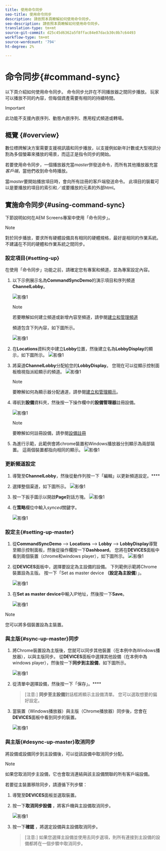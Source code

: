 ```yaml
---
title: 使用命令同步
seo-title: 使用命令同步
description: 請依照本頁瞭解如何使用命令同步。
seo-description: 請依照本頁瞭解如何使用命令同步。
translation-type: tm+mt
source-git-commit: d25c45d6362a5f8ffac84e07dacb30c0b7c64493
workflow-type: tm+mt
source-wordcount: '794'
ht-degree: 2%

---
```



# 命令同步{#command-sync}

以下頁介紹如何使用命令同步。 命令同步允許在不同播放器之間同步播放。 玩家可以播放不同的內容，但每個資產需要有相同的持續時間。

>[!IMPORTANT]
>
>此功能不支援內嵌序列、動態內嵌序列、應用程式頻道或轉場。

## 概覽 {#overview}

數位標牌解決方案需要支援視訊牆和同步播放，以支援例如新年計數或大型視訊分割為多個螢幕來播放的場景，而這正是指令同步的開始。

若要使用命令同步，一個播放器充當&#x200B;*master*&#x200B;併發送命令，而所有其他播放器充當&#x200B;*客戶端*，當他們收到命令時播放。

當&#x200B;*master*&#x200B;要開始播放項目時，會向所有註冊的客戶端發送命令。 此項目的裝載可以是要播放的項目的索引和／或要播放的元素的外部html。

## 實施命令同步{#using-command-sync}

下節說明如何在AEM Screens專案中使用「命令同步」。

>[!NOTE]
>
>對於同步播放，要求所有硬體設備具有相同的硬體規格，最好是相同的作業系統。 不建議在不同的硬體和作業系統之間同步。

### 設定項目{#setting-up}

在使用「命令同步」功能之前，請確定您有專案和頻道，並為專案設定內容。

1. 以下示例展示名為&#x200B;**CommandSyncDemo**&#x200B;的演示項目和序列頻道&#x200B;**ChannelLobby**。

   ![影像1](assets/command-sync/command-sync1-1.png)

   >[!NOTE]
   >
   >若要瞭解如何建立頻道或新增內容至頻道，請參閱[建立和管理頻道](/help/user-guide/managing-channels.md)

   頻道包含下列內容，如下圖所示。

   ![影像1](assets/command-sync/command-sync2-1.png)

1. 在&#x200B;**Locations**&#x200B;資料夾中建立&#x200B;**Lobby**&#x200B;位置，然後建立名為&#x200B;**LobbyDisplay**的顯示，如下圖所示。
   ![影像1](assets/command-sync/command-sync3-1.png)

1. 將渠道&#x200B;**ChannelLobby**&#x200B;分配給您的&#x200B;**LobbyDisplay**。 您現在可以從顯示控制面板檢視指派給顯示的頻道。
   ![影像1](assets/command-sync/command-sync4-1.png)

   >[!NOTE]
   >
   >要瞭解如何為顯示器分配通道，請參閱[建立和管理顯示](/help/user-guide/managing-displays.md)。

1. 導航到&#x200B;**設備**&#x200B;資料夾，然後按一下操作欄中的&#x200B;**設備管理器**&#x200B;註冊設備。

   ![影像1](assets/command-sync5.png)

   >[!NOTE]
   >
   >要瞭解如何註冊設備，請參閱[設備註冊](/help/user-guide/device-registration.md)

1. 為進行示範，此範例會將chrome裝置和Windows播放器分別顯示為兩部裝置。 這兩個裝置都指向相同的顯示。
   ![影像1](assets/command-sync6.png)

### 更新頻道設定

1. 導覽至&#x200B;**ChannelLobby**，然後從動作列按一下「編輯」以更新頻道設定。****

1. 選擇整個渠道，如下圖所示。
   ![影像1](assets/command-sync/command-sync7-1.png)

1. 按一下扳手圖示以開啟&#x200B;**Page**對話方塊。
   ![影像1](assets/command-sync/command-sync8-1.png)

1. 在&#x200B;**策略**&#x200B;欄位中輸入&#x200B;*synced*&#x200B;關鍵字。

   ![影像1](assets/command-sync/command-sync9-1.png)


### 設定主{#setting-up-master}

1. 從&#x200B;**CommandSyncDemo** —> **Locations** —> **Lobby** —> **LobbyDisplay**&#x200B;導覽至顯示控制面板，然後從操作欄按一下&#x200B;**Dashboard**。
您將在**DEVICES**面板中看到兩個裝置（chrome和windows player），如下圖所示。
   ![影像1](assets/command-sync/command-sync10-1.png)

1. 從&#x200B;**DEVICES**&#x200B;面板中，選擇要設定為主設備的設備。 下列範例示範將Chrome裝置設為主版。 按一下「Set as master device **（設定為主設備**）」。

   ![影像1](assets/command-sync/command-sync11-1.png)

1. 在&#x200B;**Set as master device**&#x200B;中輸入IP地址，然後按一下&#x200B;**Save**。

   ![影像1](assets/command-sync/command-sync12-1.png)

>[!NOTE]
>
>您可以將多個裝置設為主裝置。

### 與主版{#sync-up-master}同步

1. 將Chrome裝置設為主版後，您就可以同步其他裝置（在本例中為Windows播放器），以與主版同步。
從**DEVICES**&#x200B;面板中選擇其他設備（在本例中為windows player），然後按一下&#x200B;**同步到主設備**，如下圖所示。

   ![影像1](assets/command-sync/command-sync13-1.png)

1. 從清單中選擇設備，然後按一下「保存」。****

   >[注意:]
   > **同步至主設備**&#x200B;對話框將顯示主設備清單。 您可以選取想要的偏好設定。

1. 當裝置（Windows播放器）與主版（Chrome播放器）同步後，您會在&#x200B;**DEVICES**&#x200B;面板中看到同步的裝置。

   ![影像1](assets/command-sync/command-sync14-1.png)

### 與主版{#desync-up-master}取消同步

將設備或設備同步到主設備後，可以從該設備中取消同步分配。

>[!NOTE]
>
>如果您取消同步主設備，它也會取消連結與該主設備關聯的所有客戶端設備。

若要從主裝置移除同步，請遵循下列步驟：

1. 導覽至&#x200B;**DEVICES**&#x200B;面板並選取裝置。

1. 按一下&#x200B;**取消同步設備** ，將客戶機與主設備取消同步。

   ![影像1](assets/command-sync/command-sync15-1.png)

1. 按一下&#x200B;**確認** ，將選定設備與主設備取消同步。

   >[注意:]
   > 如果您選擇主設備並使用去同步選項，則所有連接到主設備的設備都將在一個步驟中取消同步。
